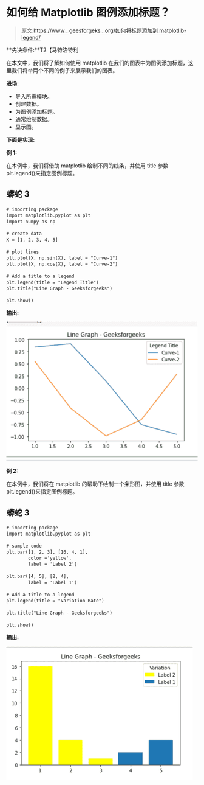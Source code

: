 # 如何给 Matplotlib 图例添加标题？

> 原文:[https://www . geesforgeks . org/如何将标题添加到 matplotlib-legend/](https://www.geeksforgeeks.org/how-to-add-a-title-to-a-matplotlib-legend/)

**先决条件:**T2【马特洛特利

在本文中，我们将了解如何使用 matplotlib 在我们的图表中为图例添加标题，这里我们将举两个不同的例子来展示我们的图表。

**进场:**

*   导入所需模块。
*   创建数据。
*   为图例添加标题。
*   通常绘制数据。
*   显示图。

**下面是实现:**

**例 1:**

在本例中，我们将借助 matplotlib 绘制不同的线条，并使用 title 参数 plt.legend()来指定图例标题。

## 蟒蛇 3

```
# importing package
import matplotlib.pyplot as plt
import numpy as np

# create data
X = [1, 2, 3, 4, 5]

# plot lines
plt.plot(X, np.sin(X), label = "Curve-1")
plt.plot(X, np.cos(X), label = "Curve-2")

# Add a title to a legend
plt.legend(title = "Legend Title")
plt.title("Line Graph - Geeksforgeeks")

plt.show()
```

**输出:**

![](img/58b35d290d3c3e7175656786db15f340.png)

**例 2:**

在本例中，我们将在 matplotlib 的帮助下绘制一个条形图，并使用 title 参数 plt.legend()来指定图例标题。

## 蟒蛇 3

```
# importing package
import matplotlib.pyplot as plt

# sample code 
plt.bar([1, 2, 3], [16, 4, 1], 
        color ='yellow',
        label = 'Label 2') 

plt.bar([4, 5], [2, 4], 
        label = 'Label 1')

# Add a title to a legend
plt.legend(title = "Variation Rate")

plt.title("Line Graph - Geeksforgeeks")

plt.show()
```

**输出:**

![](img/ac167b82237ef3a68dc43c36e8f8698c.png)